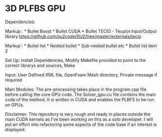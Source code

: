 # 3D PLFBS GPU

Dependencies:

 Markup : * Bullet Boost
 	 * Bullet CUDA
	  * Bullet TECIO - Tecplot Input/Output library https://github.com/su2code/SU2/tree/master/externals/tecio
          	
Markup : * Bullet list
              * Nested bullet
                  * Sub-nested bullet etc
          * Bullet list item 2
	  
Set Up:
	Install Dependencies,
	Modify Makefile provided to point to the correct librarys and sources,
	Make

Input: 
	User Defined XML file,
	OpenFoam Mesh directory,
	Private message if required

Main Modules:
The pre-processing takes place in the program.cpp file before calling the core GPU code. 
The Solver_gpu.cu file contains the main code of the method. It is written in CUDA and enables the PLBFS to be run on GPUs.

Disclaimer: This repository is very rough and ready in places outside the main CUDA kernels as I've been working on this as a solo developer. I will put an effort into refactoring some aspects of the code base if an interest is displayed.

